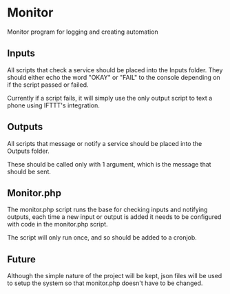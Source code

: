 # Monitor
Monitor program for logging and creating automation

## Inputs

All scripts that check a service should be placed into the Inputs folder. They should either echo the word "OKAY" or "FAIL" to the console depending on if the script passed or failed.

Currently if a script fails, it will simply use the only output script to text a phone using IFTTT's integration.

## Outputs

All scripts that message or notify a service should be placed into the Outputs folder.

These should be called only with 1 argument, which is the message that should be sent.

## Monitor.php

The monitor.php script runs the base for checking inputs and notifying outputs, each time a new input or output is added it needs to be configured with code in the monitor.php script.

The script will only run once, and so should be added to a cronjob.

## Future

Although the simple nature of the project will be kept, json files will be used to setup the system so that monitor.php doesn't have to be changed.
